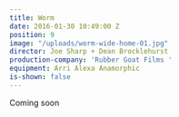 ```yaml
---
title: Worm
date: 2016-01-30 10:49:00 Z
position: 9
image: "/uploads/worm-wide-home-01.jpg"
director: Joe Sharp + Dean Brocklehurst
production-company: 'Rubber Goat Films '
equipment: Arri Alexa Anamorphic
is-shown: false
---
```


Coming soon